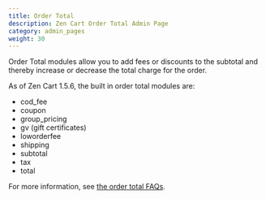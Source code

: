 ```yaml
---
title: Order Total
description: Zen Cart Order Total Admin Page 
category: admin_pages
weight: 30
---
```


Order Total modules allow you to add fees or discounts to the subtotal and thereby increase or decrease the total charge for the order.

As of Zen Cart 1.5.6, the built in order total modules are: 

- cod_fee
- coupon
- group_pricing
- gv (gift certificates) 
- loworderfee
- shipping
- subtotal
- tax
- total 

For more information, see [the order total FAQs](/user/order_total/). 

